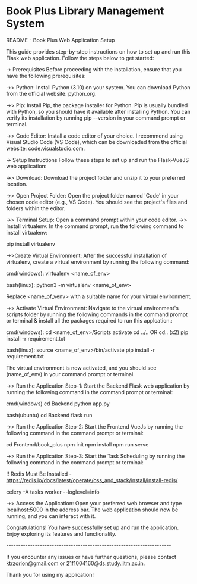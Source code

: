# Book Plus Library Management System

README - Book Plus Web Application Setup

This guide provides step-by-step instructions on how to set up and run this Flask web application. Follow the steps below to get started:

-> Prerequisites
	Before proceeding with the installation, ensure that you have the following prerequisites:

->> Python: Install Python (3.10) on your system. You can download Python from the official website: python.org.

->> Pip: Install Pip, the package installer for Python. Pip is usually bundled with Python, so you should have it available after installing Python. You can verify its installation by running pip --version in your command prompt or terminal.

->> Code Editor: Install a code editor of your choice. I recommend using Visual Studio Code (VS Code), which can be downloaded from the official website: code.visualstudio.com.

-> Setup Instructions
	Follow these steps to set up and run the Flask-VueJS web application:

->> Download: Download the project folder and unzip it to your preferred location.

->> Open Project Folder: Open the project folder named 'Code' in your chosen code editor (e.g., VS Code). You should see the project's files and folders within the editor.

->> Terminal Setup: Open a command prompt within your code editor.
->> Install virtualenv: In the command prompt, run the following command to install virtualenv:

pip install virtualenv

->>Create Virtual Environment: After the successful installation of virtualenv, create a virtual environment by running the following command:

cmd(windows):
virtualenv <name_of_env>

bash(linux):
python3 -m virtualenv <name_of_env>

Replace <name_of_venv> with a suitable name for your virtual environment.

->> Activate Virtual Environment: Navigate to the virtual environment's scripts folder by running the following commands in the command prompt or terminal & install all the packages required to run this applcation.:

cmd(windows):
cd <name_of_env>/Scripts
activate
cd ../.. OR cd.. (x2)
pip install -r requirement.txt

bash(linux):
source <name_of_env>/bin/activate
pip install -r requirement.txt


The virtual environment is now activated, and you should see (name_of_env) in your command prompt or terminal.

->> Run the Application Step-1: Start the Backend Flask web application by running the following command in the command prompt or terminal:

cmd(windows)
cd Backend
python app.py

bash(ubuntu)
cd Backend
flask run

->> Run the Application Step-2: Start the Frontend VueJs by running the following command in the command prompt or terminal:

cd Frontend/book_plus
npm init
npm install
npm run serve

->> Run the Application Step-3: Start the Task Scheduling by running the following command in the command prompt or terminal:

!! Redis Must Be Installed - https://redis.io/docs/latest/operate/oss_and_stack/install/install-redis/

celery -A tasks worker --loglevel=info 

->> Access the Application: Open your preferred web browser and type localhost:5000 in the address bar. The web application should now be running, and you can interact with it.

Congratulations! You have successfully set up and run the application. Enjoy exploring its features and functionality.

-------------*-------------*--------------*--------------*---------------

If you encounter any issues or have further questions, please contact ktrzorion@gmail.com or 21f1004160@ds.study.iitm.ac.in.

Thank you for using my application!
